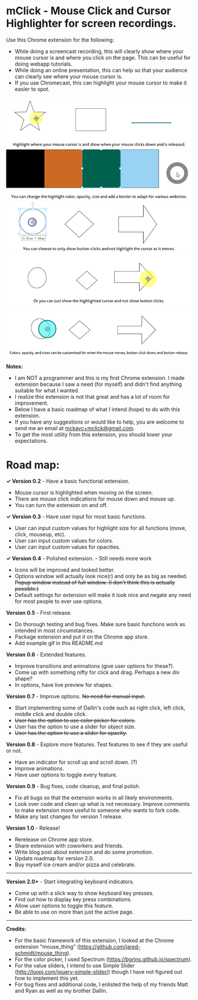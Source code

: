 # mClick - Mouse Click and Cursor Highlighter for screen recordings.

Use this Chrome extension for the following:
* While doing a screencast recording, this will clearly show where your mouse cursor is and where you click on the page. This can be useful for doing webapp tutorials.
* While doing an online presentation, this can help so that your audience can clearly see where your mouse cursor is.
* If you use Chromecast, this can highlight your mouse cursor to make it easier to spot.

![Alt text](/example01.gif?raw=true "Tutorial.")
![Alt text](/example02.gif?raw=true "Tutorial.")
![Alt text](/example03.gif?raw=true "Tutorial.")
![Alt text](/example04.gif?raw=true "Tutorial.")
![Alt text](/example05.gif?raw=true "Tutorial.")


**Notes:**
* I am NOT a programmer and this is my first Chrome extension. I made extension because I saw a need (for myself) and didn't find anything suitable for what I wanted.
* I realize this extension is not that great and has a lot of room for improvement.
* Below I have a basic roadmap of what I intend (hope) to do with this extension.
* If you have any suggestions or would like to help, you are welcome to send me an email at <mckayc+mclick@gmail.com>.
* To get the most utility from this extension, you should lower your expectations.

# Road map:

**✓ Version 0.2** - Have a basic functional extension.
* Mouse cursor is highlighted when moving on the screen.
* There are mouse click indications for mouse down and mouse up.
* You can turn the extension on and off.

**✓ Version 0.3** - Have user input for most basic functions.
* User can input custom values for highlight size for all functions (move, click, mouseup, etc).
* User can input custom values for colors.
* User can input custom values for opacities.

**✓ Version 0.4** - Polished extension. - Still needs more work
* Icons will be improved and looked better.
* Options window will actually look nice(r) and only be as big as needed. ~~Popup window instead of full window. (I don't think this is actually possible.)~~
* Default settings for extension will make it look nice and negate any need for most people to ever use options.

**Version 0.5** - First release.
* Do thorough testing and bug fixes. Make sure basic functions work as intended in most circumstances.
* Package extension and put it on the Chrome app store.
* Add example gif in this README.md

**Version 0.6** - Extended features.
* Improve transitions and animations (give user options for these?).
* Come up with something nifty for click and drag. Perhaps a new div shape?
* In options, have live preview for shapes.

**Version 0.7** - Improve options. ~~No need for manual input.~~
* Start implementing some of Dallin's code such as right click, left click, middle click and double click.
* ~~User has the option to use color picker for colors.~~
* User has the option to use a slider for object size.
* ~~User has the option to use a slider for opacity.~~

**Version 0.8** - Explore more features. Test features to see if they are useful or not.
* Have an indicator for scroll up and scroll down. (?)
* Improve animations.
* Have user options to toggle every feature.

**Version 0.9** - Bug fixes, code cleanup, and final polish.
* Fix all bugs so that the extension works in all likely environments.
* Look over code and clean up what is not necessary. Improve comments to make extension more useful to someone who wants to fork code.
* Make any last changes for version 1 release.

**Version 1.0** - Release!
* Rerelease on Chrome app store.
* Share extension with coworkers and friends.
* Write blog post about extension and do some promotion.
* Update roadmap for version 2.0.
* Buy myself ice cream and/or pizza and celebrate.

---
**Version 2.0+** - Start integrating keyboard indicators.
* Come up with a slick way to show keyboard key presses.
* Find out how to display key press combinations.
* Allow user options to toggle this feature.
* Be able to use on more than just the active page.

---

**Credits:**
* For the basic framework of this extension, I looked at the Chrome extension "mouse_thing" (https://github.com/jared-schmidt/mouse_thing).
* For the color picker, I used Spectrum (https://bgrins.github.io/spectrum).
* For the value sliders, I intend to use Simple Slider (http://loopj.com/jquery-simple-slider/) though I have not figured out how to implement this yet.
* For bug fixes and additional code, I enlisted the help of my friends Matt and Ryan as well as my brother Dallin.
